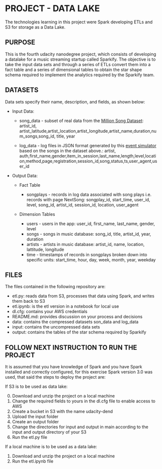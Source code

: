 # PROJECT - DATA LAKE

The technologies learning in this project were Spark developing ETLs and S3 for storage as a Data Lake.

## PURPOSE

This is the fourth udacity nanodegree project, which consists of developing a datalake for a music streaming startup called Sparkify. The objective is to take the input data sets and through a series of ETLs convert them into a fact table and a series of dimensional tables to obtain the star shape schema required to implement the analytics required by the Sparkify team. 

## DATASETS

Data sets specify their name, description, and fields, as shown below:

- Input Data:

    - song_data - subset of real data from the [Million Song Dataset](http://millionsongdataset.com/): artist_id, artist_latitude,artist_location,artist_longitude,artist_name,duration,num_songs,song_id, title, year

    - log_data -  log files in JSON format generated by this [event simulator](https://github.com/Interana/eventsim) based on the songs in the dataset above.: artist, auth,first_name,gender,item_in_session,last_name,length,level,location,method,page,registration,session_id,song,status,ts,user_agent,user_id    

- Output Data:

    - Fact Table
    
        - songplays - records in log data associated with song plays i.e. records with page NextSong: songplay_id, start_time, user_id, level, song_id, artist_id, session_id, location, user_agent

    - Dimension Tables

        - users - users in the app: user_id, first_name, last_name, gender, level
        - songs - songs in music database: song_id, title, artist_id, year, duration
        - artists - artists in music database: artist_id, name, location, lattitude, longitude
        - time - timestamps of records in songplays broken down into specific units: start_time, hour, day, week, month, year, weekday

## FILES

The files contained in the following repository are:

- etl.py: reads data from S3, processes that data using Spark, and writes them back to S3
- etl.ipynb: is the etl version in a notebook for local use
- dl.cfg: contains your AWS credentials
- README.md: provides discussion on your process and decisions
- data: contains the compressed datasets son_data and log_data
- input: contains the uncompressed data sets
- output: contains the tables of the star schema required by Sparkify

## FOLLOW NEXT INSTRUCTION TO RUN THE PROJECT

It is assumed that you have knowledge of Spark and you have Spark installed and correctly configured, for this exercise Spark version 3.0 was used, that said the steps to deploy the project are:

If S3 is to be used as data lake:

0. Download and unzip the project on a local machine
1. Change the required fields to yours in the dl.cfg file to enable access to AWS
2. Create a bucket in S3 with the name udacity-dend
3. Upload the input folder
4. Create an output folder
5. Change the directories for input and output in main according to the input and output directory of your S3
6. Run the etl.py file

If a local machine is to be used as a data lake:

1. Download and unzip the project on a local machine
2. Run the etl.ipynb file
